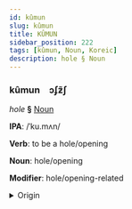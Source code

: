 ```yaml
---
id: kûmun
slug: kûmun
title: KÛMUN
sidebar_position: 222
tags: [kûmun, Noun, Koreic]
description: hole § Noun
---
```


### kûmun&emsp;<span kind="abugida">ɔʄƶ̃ʃ</span>

*hole* **§** [Noun](../../tags/Noun)

**IPA**: /ˈku.mʌn/

**Verb**: to be a hole/opening

**Noun**: hole/opening

**Modifier**: hole/opening-related

<details>
    <summary>Origin</summary>
    Korean 구멍 gumeong [kumʌ̹ŋ]<br/>
    <em>Koreic Language Family</em>
</details>